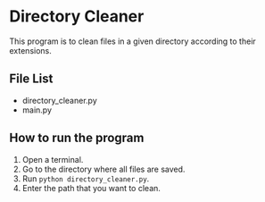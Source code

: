 # Directory Cleaner
This program is to clean files in a given directory according to their extensions.

## File List
<ul>
    <li>directory_cleaner.py</li>
	<li>main.py</li>
</ul>

## How to run the program
1. Open a terminal.
2. Go to the directory where all files are saved.
3. Run ```python directory_cleaner.py```.
4. Enter the path that you want to clean.
